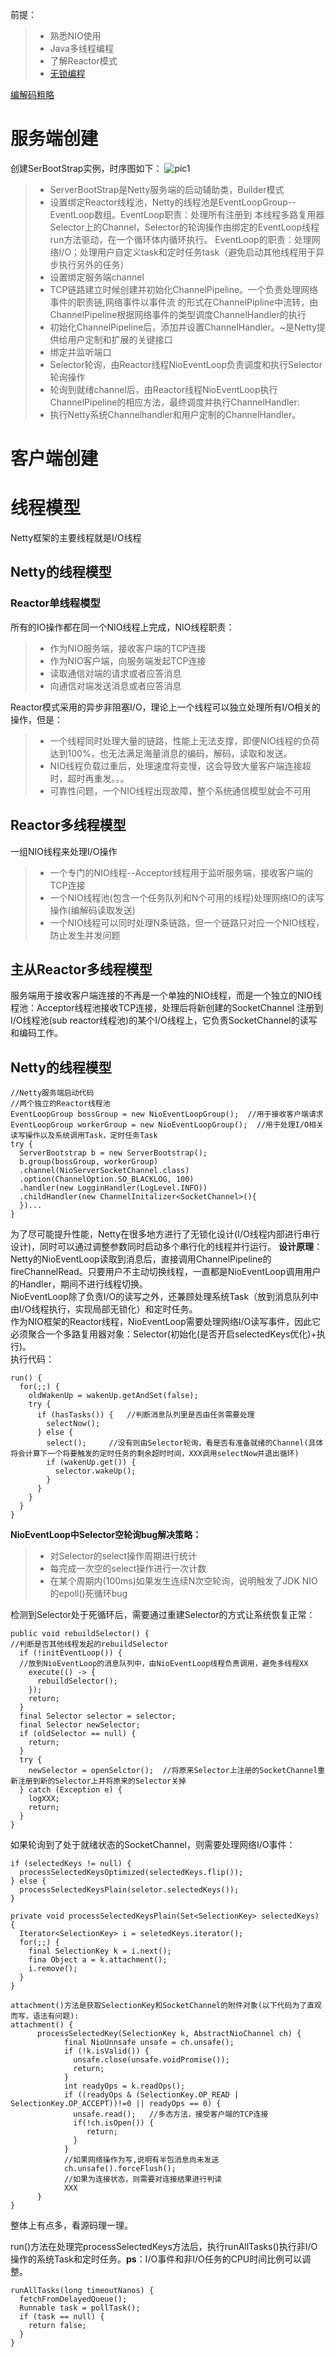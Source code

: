 前提： 
>* 熟悉NIO使用
>* Java多线程编程
>* 了解Reactor模式
>* [无锁编程](https://blog.csdn.net/zzulp/article/details/6259866)

[编解码粗略](http://www.linkedkeeper.com/105.html)   

# 服务端创建
创建SerBootStrap实例，时序图如下：
![pic1](../../img/netty_server.png)  
>* ServerBootStrap是Netty服务端的启动辅助类，Builder模式
>* 设置绑定Reactor线程池，Netty的线程池是EventLoopGroup--EventLoop数组。EventLoop职责：处理所有注册到
本线程多路复用器Selector上的Channel，Selector的轮询操作由绑定的EventLoop线程run方法驱动，在一个循环体内循环执行。
EventLoop的职责：处理网络I/O；处理用户自定义task和定时任务task（避免启动其他线程用于异步执行另外的任务）
>* 设置绑定服务端channel 
>* TCP链路建立时候创建并初始化ChannelPipeline。一个负责处理网络事件的职责链,网络事件以事件流
的形式在ChannelPipline中流转，由ChannelPipeline根据网络事件的类型调度ChannelHandler的执行
>* 初始化ChannelPipeline后，添加并设置ChannelHandler。~是Netty提供给用户定制和扩展的关键接口
>* 绑定并监听端口
>* Selector轮询，由Reactor线程NioEventLoop负责调度和执行Selector轮询操作
>* 轮询到就绪channel后，由Reactor线程NioEventLoop执行ChannelPipeline的相应方法，最终调度并执行ChannelHandler:
>* 执行Netty系统Channelhandler和用户定制的ChannelHandler。

# 客户端创建

# 线程模型
Netty框架的主要线程就是I/O线程
## Netty的线程模型
### Reactor单线程模型
所有的IO操作都在同一个NIO线程上完成，NIO线程职责：
>* 作为NIO服务端，接收客户端的TCP连接
>* 作为NIO客户端，向服务端发起TCP连接
>* 读取通信对端的请求或者应答消息
>* 向通信对端发送消息或者应答消息

Reactor模式采用的异步非阻塞I/O，理论上一个线程可以独立处理所有I/O相关的操作，但是：
>* 一个线程同时处理大量的链路，性能上无法支撑，即便NIO线程的负荷达到100%，也无法满足海量消息的编码，解码，读取和发送。
>* NIO线程负载过重后，处理速度将变慢，这会导致大量客户端连接超时，超时再重发。。。
>* 可靠性问题，一个NIO线程出现故障，整个系统通信模型就会不可用

## Reactor多线程模型
一组NIO线程来处理I/O操作
>* 一个专门的NIO线程--Acceptor线程用于监听服务端，接收客户端的TCP连接
>* 一个NIO线程池(包含一个任务队列和N个可用的线程)处理网络IO的读写操作(编解码读取发送)
>* 一个NIO线程可以同时处理N条链路，但一个链路只对应一个NIO线程，防止发生并发问题

## 主从Reactor多线程模型
服务端用于接收客户端连接的不再是一个单独的NIO线程，而是一个独立的NIO线程池：Acceptor线程池接收TCP连接，处理后将新创建的SocketChannel
注册到I/O线程池(sub reactor线程池)的某个I/O线程上，它负责SocketChannel的读写和编码工作。

## Netty的线程模型
```text
//Netty服务端启动代码
//两个独立的Reactor线程池
EventLoopGroup bossGroup = new NioEventLoopGroup();  //用于接收客户端请求
EventLoopGroup workerGroup = new NioEventLoopGroup();  //用于处理I/O相关读写操作以及系统调用Task，定时任务Task
try {
  ServerBootstrap b = new ServerBootstrap();
  b.group(bossGroup, workerGroup)
  .channel(NioServerSocketChannel.class)
  .option(ChannelOption.SO_BLACKLOG, 100)
  .handler(new LogginHandler(LogLevel.INFO))
  .childHandler(new ChannelInitalizer<SocketChannel>(){
  })...
}
```

为了尽可能提升性能，Netty在很多地方进行了无锁化设计(I/O线程内部进行串行设计)，同时可以通过调整参数同时启动多个串行化的线程并行运行。
**设计原理**：
Netty的NioEventLoop读取到消息后，直接调用ChannelPipeline的fireChannelRead。只要用户不主动切换线程，一直都是NioEventLoop调用用户的Handler，期间不进行线程切换。  
NioEventLoop除了负责I/O的读写之外，还兼顾处理系统Task（放到消息队列中由I/O线程执行，实现局部无锁化）和定时任务。  
作为NIO框架的Reactor线程，NioEventLoop需要处理网络I/O读写事件，因此它必须聚合一个多路复用器对象：Selector(初始化(是否开启selectedKeys优化)+执行)。   
执行代码：
```text
run() {
  for(;;) {
    oldWakenUp = wakenUp.getAndSet(false);
    try {
      if (hasTasks()) {   //判断消息队列里是否由任务需要处理
        selectNow();
      } else {
        select();     //没有则由Selector轮询，看是否有准备就绪的Channel(具体将会计算下一个将要触发的定时任务的剩余超时时间，XXX调用selectNow并退出循环)
        if (wakenUp.get()) {
          selector.wakeUp();
        }
      }
    }
  }
}
```
**NioEventLoop中Selector空轮询bug解决策略：**
>* 对Selector的select操作周期进行统计
>* 每完成一次空的select操作进行一次计数
>* 在某个周期内(100ms)如果发生连续N次空轮询，说明触发了JDK NIO的epoll()死循环bug

检测到Selector处于死循环后，需要通过重建Selector的方式让系统恢复正常：
```text
public void rebuildSelector() {
//判断是否其他线程发起的rebuildSelector
  if (!initEventLoop()) {
  //放到NioEventLoop的消息队列中，由NioEventLoop线程负责调用，避免多线程XX  
    execute(() -> {
      rebuildSelector();
    });
    return;
  }
  final Selector selector = selector;
  final Selector newSelector;
  if (oldSelector == null) {
    return;
  }
  try {
    newSelector = openSelctor();  //将原来Selector上注册的SocketChannel重新注册到新的Selector上并将原来的Selector关掉
  } catch (Exception e) {
    logXXX;
    return;
  }
}
```
如果轮询到了处于就绪状态的SocketChannel，则需要处理网络I/O事件：
```text
if (selectedKeys != null) {
  processSelectedKeysOptimized(selectedKeys.flip());
} else {
  processSelectedKeysPlain(seletor.selectedKeys());
}

private void processSelectedKeysPlain(Set<SelectionKey> selectedKeys) {
  Iterator<SelectionKey> i = seletedKeys.iterator();
  for(;;) {
    final SelectionKey k = i.next();
    fina Object a = k.attachment();
    i.remove();
  }
}

attachment()方法是获取SelectionKey和SocketChannel的附件对象(以下代码为了直观而写，语法有问题):
attachment() {
      processSelectedKey(SelectionKey k, AbstractNioChannel ch) {
            final NioUnnsafe unsafe = ch.unsafe();
            if (!k.isValid()) {
              unsafe.close(unsafe.voidPromise());
              return;
            }
            int readyOps = k.readOps();
            if ((readyOps & (SelectionKey.OP_READ | SelectionKey.OP_ACCEPT))!=0 || readyOps == 0) {
              unsafe.read();   //多态方法，接受客户端的TCP连接
              if(!ch.isOpen()) {
                 return;
              }
            }
            //如果网络操作为写,说明有半包消息尚未发送
            ch.unsafe().forceFlush();
            //如果为连接状态，则需要对连接结果进行判读
            XXX
      }
}
```
整体上有点多，看源码理一理。   

run()方法在处理完processSelectedKeys方法后，执行runAllTasks()执行非I/O操作的系统Task和定时任务。**ps**：I/O事件和非I/O任务的CPU时间比例可以调整。   
```text
runAllTasks(long timeoutNanos) {
  fetchFromDelayedQueue();
  Runnable task = pollTask();
  if (task == null) {
    return false;
  }
}
```